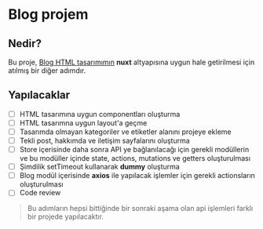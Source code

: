# Blog projem

## Nedir?

Bu proje, [Blog HTML tasarımımın](https://gitlab.com/mediumgoal/blog-html) **nuxt** altyapısına uygun hale getirilmesi için atılmış bir diğer adımdır.

## Yapılacaklar

- [ ] HTML tasarımına uygun componentları oluşturma
- [ ] HTML tasarımna uygun layout'a geçme
- [ ] Tasarımda olmayan kategoriler ve etiketler alanını projeye ekleme
- [ ] Tekli post, hakkımda ve iletişim sayfalarını oluşturma
- [ ] Store içerisinde daha sonra API ye bağlanılacağı için gerekli modüllerin ve bu modüller içinde state, actions, mutations ve getters oluşturulması
- [ ] Şimdilik setTimeout kullanarak **dummy** oluşturma
- [ ] Blog modül içerisinde **axios** ile yapılacak işlemler için gerekli actionsların oluşturulması
- [ ] Code review

> Bu adımların hepsi bittiğinde bir sonraki aşama olan api işlemleri farklı bir projede yapılacaktır. 